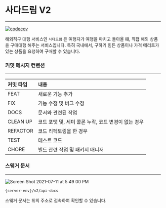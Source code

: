 # 사다드림 V2
---
[![codecov](https://codecov.io/gh/dongwooklee96/sada-dream_server_v2/branch/master/graph/badge.svg?token=X4CG17QDWR)](https://codecov.io/gh/dongwooklee96/sada-dream_server_v2)

해외직구 대행 서비스인 `사다드림` 은 여행자가 여행을 마치고 돌아올 떄, 직접 해외 상품을 구매대행 해주는 서비스입니다.
특히 국내에서, 구하기 힘든 상품이나 가격 메리트가 있는 상품을 요청하여 구매할 수 있습니다.

### 커밋 메시지 컨벤션
---

| 커밋 타입 | 내용 |
|:--------|:-----|
|    FEAT     |  새로운 기능 추가    |
|     FIX    |   기능 수정 및 버그 수정   |
|     DOCS    |   문서와 관련된 작업   |
|    CLEAN UP |   코드 포맷 및, 세미 콜론 누락, 코드 변경이 없는 경우   |
|     REFACTOR    |   코드 리펙토링을 한 경우   |
|     TEST    |   테스트 코드   |
|     CHORE    |   빌드 관련 작업 및 패키지 매니저   |

### 스웨거 문서
---

![Screen Shot 2021-07-11 at 5 49 00 PM](https://user-images.githubusercontent.com/14002238/125188841-4a8e8200-e270-11eb-962b-4b360a631c1e.png)


```
{server-env}/v2/api-docs
```

스웨거 문서는 위의 주소로 접속하여 확인할 수 있습니다.
